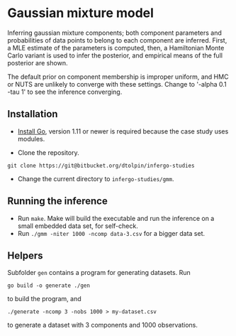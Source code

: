 # Gaussian mixture model

Inferring gaussian mixture components; both component parameters
and probabilities of data points to belong to each component are
inferred. First, a MLE estimate of the parameters is computed,
then, a Hamiltonian Monte Carlo variant is used to infer the
posterior, and empirical means of the full posterior are shown.

The default prior on component membership is improper uniform,
and HMC or NUTS are unlikely to converge with these settings.
Change to '-alpha 0.1 -tau 1' to see the inference converging.

## Installation

* [Install Go](https://golang.org/doc/install), version 1.11 or
newer is required because the case study uses modules. 

* Clone the repository.

```
git clone https://git@bitbucket.org/dtolpin/infergo-studies
```

* Change the current directory to `infergo-studies/gmm`.

## Running the inference

* Run `make`. Make will build the executable and run the
  inference on a small embedded data set, for self-check.
* Run `./gmm -niter 1000 -ncomp data-3.csv` for a bigger data
  set.

## Helpers

Subfolder `gen` contains a program for generating datasets. Run

```
go build -o generate ./gen
```

to build the program, and

```
./generate -ncomp 3 -nobs 1000 > my-dataset.csv
```

to generate a dataset with 3 components and 1000 observations.



